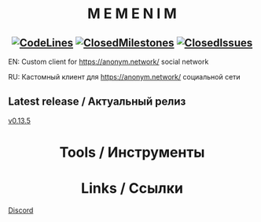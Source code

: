# <div align="center">**M E M E N I M**</div>

## <div align="center">[![CodeLines](https://tokei.rs/b1/github/MEMENIM-Project/Memenim?category=code)](https://github.com/MEMENIM-Project/Memenim) [![ClosedMilestones](https://img.shields.io/github/milestones/closed/MEMENIM-Project/Memenim?style=flat)](https://github.com/MEMENIM-Project/Memenim/milestones?state=closed) [![ClosedIssues](https://img.shields.io/github/issues-closed/MEMENIM-Project/Memenim?style=flat)](https://github.com/MEMENIM-Project/Memenim/issues?q=is%3Aissue+is%3Aclosed)</div>


EN: Custom client for https://anonym.network/ social network

RU: Кастомный клиент для https://anonym.network/ социальной сети


## Latest release / Актуальный релиз

[v0.13.5](https://github.com/MEMENIM-Project/Memenim/releases/tag/v0.13.5)


# <div align="center">**Tools / Инструменты**</div>


# <div align="center">**Links / Ссылки**</div>

[Discord](https://discord.gg/yfSrUwCmZ8)


